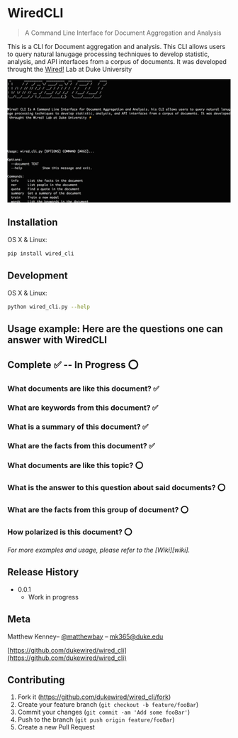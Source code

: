 # WiredCLI
> A Command Line Interface for Document Aggregation and Analysis


This is a CLI for Document aggregation and analysis. This CLI allows users to query natural lanugage processing techniques to develop statistic, analysis, and API interfaces from a corpus of documents. It was developed throught the [Wired!](http://www.dukewired.org/) Lab at Duke University

![](header.png)

## Installation

OS X & Linux:

```sh
pip install wired_cli
```

## Development

OS X & Linux:

```sh
python wired_cli.py --help
```


## Usage example: Here are the questions one can answer with WiredCLI

## Complete :white_check_mark: -- In Progress :o:

### What documents are like this document? :white_check_mark:
### What are keywords from this document? :white_check_mark:
### What is a summary of this document? :white_check_mark:
### What are the facts from this document? :white_check_mark:
### What documents are like this topic? :o:
### What is the answer to this question about said documents? :o:
### What are the facts from this group of document? :o:
### How polarized is this document? :o:

_For more examples and usage, please refer to the [Wiki][wiki]._

## Release History

* 0.0.1
    * Work in progress

## Meta

Matthew Kenney– [@matthewbay](https://twitter.com/matthewbay) – mk365@duke.edu

[https://github.com/dukewired/wired_cli](https://github.com/dukewired/wired_cli)

## Contributing

1. Fork it (<https://github.com/dukewired/wired_cli/fork>)
2. Create your feature branch (`git checkout -b feature/fooBar`)
3. Commit your changes (`git commit -am 'Add some fooBar'`)
4. Push to the branch (`git push origin feature/fooBar`)
5. Create a new Pull Request